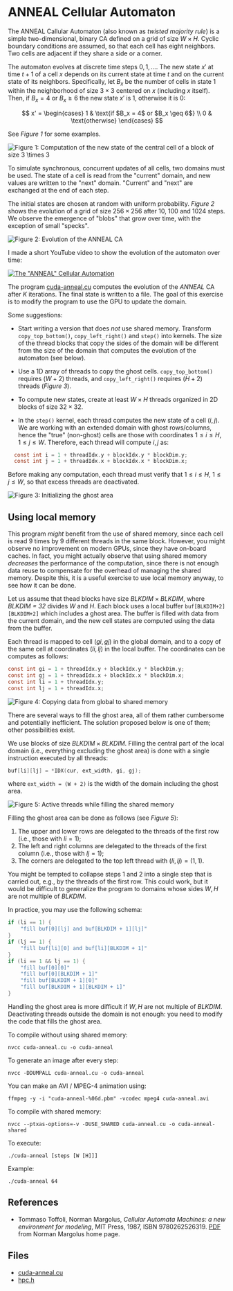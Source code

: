 # ANNEAL Cellular Automaton

The ANNEAL Callular Automaton (also known as _twisted majority rule_) is a simple two-dimensional, binary CA defined on a grid of
size $W \times H$.
Cyclic boundary conditions are assumed, so that each cell has eight neighbors.
Two cells are adjacent if they share a side or a corner.

The automaton evolves at discrete time steps $0, 1, \ldots$.
The new state $x'$ at time $t + 1$ of a cell $x$ depends on its current state at time $t$ and on the current state of its
neighbors.
Specifically, let $B_x$ be the number of cells in state 1 within the neighborhood of size $3 \times 3$ centered on $x$
(including $x$ itself).
Then, if $B_x = 4$ or $B_x \geq 6$ the new state $x'$ is 1, otherwise it is 0:

$$
x' = \begin{cases}
1 & \text{if $B_x = 4$ or $B_x \geq 6$} \\
0 & \text{otherwise}
\end{cases}
$$

See *Figure 1* for some examples.

![Figure 1: Computation of the new state of the central cell of a block of size $3 \times 3$](img/cuda-anneal1.png)

To simulate synchronous, concurrent updates of all cells, two domains must be used.
The state of a cell is read from the "current" domain, and new values are written to the "next" domain.
"Current" and "next" are exchanged at the end of each step.

The initial states are chosen at random with uniform probability.
*Figure 2* shows the evolution of a grid of size $256 \times 256$ after 10, 100 and 1024 steps.
We observe the emergence of "blobs" that grow over time, with the exception of small "specks".

![Figure 2: Evolution of the _ANNEAL_ CA](img/anneal-demo.png)

I made a short YouTube video to show the evolution of the automaton over time:

[![The "ANNEAL" Cellular Automation](https://img.youtube.com/vi/VIDEO_ID/0.jpg)](https://www.youtube-nocookie.com/embed/TSHWSjICCxs)

The program [cuda-anneal.cu](base/cuda-anneal.cu) computes the evolution of the _ANNEAL_ CA after $K$ iterations.
The final state is written to a file.
The goal of this exercise is to modify the program to use the GPU to update the domain.

Some suggestions:

- Start writing a version that does _not_ use shared memory.
  Transform `copy_top_bottom()`, `copy_left_right()` and `step()` into kernels.
  The size of the thread blocks that copy the sides of the domain will be different from the size of the domain that computes
  the evolution of the automaton (see below).

- Use a 1D array of threads to copy the ghost cells.
  `copy_top_bottom()` requires $(W + 2)$ threads, and `copy_left_right()` requires $(H + 2)$ threads (*Figure 3*).

- To compute new states, create at least $W \times H$ threads organized in 2D blocks of size $32 \times 32$.

- In the `step()` kernel, each thread computes the new state of a cell $(i, j)$.
  We are working with an extended domain with ghost rows/columns, hence the "true" (non-ghost) cells are those with
  coordinates $1 \leq i \leq H$, $1 \leq j \leq W$.
  Therefore, each thread will compute $i, j$ as:
```C
  const int i = 1 + threadIdx.y + blockIdx.y * blockDim.y;
  const int j = 1 + threadIdx.x + blockIdx.x * blockDim.x;
```
  Before making any computation, each thread must verify that $1 \leq i \leq H$, $1 \leq j \leq W$, so that excess threads are
  deactivated.

![Figure 3: Initializing the ghost area](img/cuda-anneal2.png)

## Using local memory

This program _might_ benefit from the use of shared memory, since each cell is read 9 times by 9 different threads in the same
block.
However, you might observe no improvement on modern GPUs, since they have on-board caches.
In fact, you might actually observe that using shared memory _decreases_ the performance of the computation, since there is not
enough data reuse to compensate for the overhead of managing the shared memory.
Despite this, it is a useful exercise to use local memory anyway, to see how it can be done.

Let us assume that thead blocks have size $\mathit{BLKDIM} \times \mathit{BLKDIM}$, where _BLKDIM = 32_ divides $W$ and $H$.
Each block uses a local buffer `buf[BLKDIM+2][BLKDIM+2]` which includes a ghost area.
The buffer is filled with data from the current domain, and the new cell states are computed using the data from the buffer.

Each thread is mapped to cell $(gi, gj)$ in the global domain, and to a copy of the same cell at coordinates $(li, lj)$ in the
local buffer.
The coordinates can be computes as follows:

```C
const int gi = 1 + threadIdx.y + blockIdx.y * blockDim.y;
const int gj = 1 + threadIdx.x + blockIdx.x * blockDim.x;
const int li = 1 + threadIdx.y;
const int lj = 1 + threadIdx.x;
```

![Figure 4: Copying data from global to shared memory](img/cuda-anneal3.png)

There are several ways to fill the ghost area, all of them rather cumbersome and potentially inefficient.
The solution proposed below is one of them; other possibilities exist.

We use blocks of size $\mathit{BLKDIM} \times \mathit{BLKDIM}$.
Filling the central part of the local domain (i.e., everything excluding the ghost area) is done with a single instruction
executed by all threads:

```C
buf[li][lj] = *IDX(cur, ext_width, gi, gj);
```

where `ext_width = (W + 2)` is the width of the domain including the ghost area.

![Figure 5: Active threads while filling the shared memory](img/cuda-anneal4.png)

Filling the ghost area can be done as follows (see *Figure 5*):

1. The upper and lower rows are delegated to the threads of the first row (i.e., those with $li = 1$);
2. The left and right columns are delegated to the threads of the first column (i.e., those with $lj = 1$);
3. The corners are delegated to the top left thread with $(li, lj) = (1, 1)$.

You might be tempted to collapse steps 1 and 2 into a single step that is carried out, e.g., by the threads of the first row.
This could work, but it would be difficult to generalize the program to domains whose sides $W, H$ are not multiple of _BLKDIM_.

In practice, you may use the following schema:

```C
if (li == 1) {
    "fill buf[0][lj] and buf[BLKDIM + 1][lj]"
}
if (lj == 1) {
    "fill buf[li][0] and buf[li][BLKDIM + 1]"
}
if (li == 1 && lj == 1) {
    "fill buf[0][0]"
    "fill buf[0][BLKDIM + 1]"
    "fill buf[BLKDIM + 1][0]"
    "fill buf[BLKDIM + 1][BLKDIM + 1]"
}
```

Handling the ghost area is more difficult if $W, H$ are not multiple of _BLKDIM_.
Deactivating threads outside the domain is not enough: you need to modify the code that fills the ghost area.

To compile without using shared memory:

```shell
nvcc cuda-anneal.cu -o cuda-anneal
```

To generate an image after every step:

```shell
nvcc -DDUMPALL cuda-anneal.cu -o cuda-anneal
```

You can make an AVI / MPEG-4 animation using:

```shell
ffmpeg -y -i "cuda-anneal-%06d.pbm" -vcodec mpeg4 cuda-anneal.avi
```

To compile with shared memory:

```shell
nvcc --ptxas-options=-v -DUSE_SHARED cuda-anneal.cu -o cuda-anneal-shared
```

To execute:

```shell
./cuda-anneal [steps [W [H]]]
```

Example:

```shell
./cuda-anneal 64
```

## References

- Tommaso Toffoli, Norman Margolus, _Cellular Automata Machines: a new environment for modeling_, MIT Press, 1987,
  ISBN 9780262526319. [PDF](https://people.csail.mit.edu/nhm/cam-book.pdf) from Norman Margolus home page.

## Files

- [cuda-anneal.cu](base/cuda-anneal.cu)
- [hpc.h](../../include/hpc.h)
